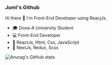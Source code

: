 ### Jumi's Github

Hi there 👋 I'm Front-End Developer using ReacjJs.

- 🎓 Dona-A University Student
- 💻 Front-End Developer
- 🥇 ReactJs, Html, Css, JavaScript
- 🥈 NextJs, Redux, Scss



![Anurag's GitHub stats](https://github-readme-stats.vercel.app/api?username=zmzmmmzm12&show_icons=true&theme=radical)
